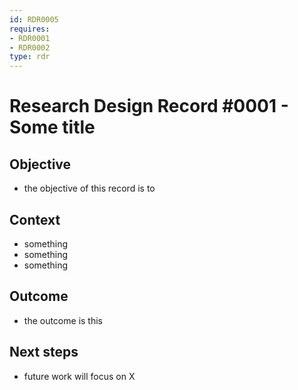 ```yaml
---
id: RDR0005
requires:
- RDR0001
- RDR0002
type: rdr
---
```


# Research Design Record #0001 - Some title

## Objective

- the objective of this record is to

## Context

- something
- something
- something

## Outcome

- the outcome is this

## Next steps

- future work will focus on X